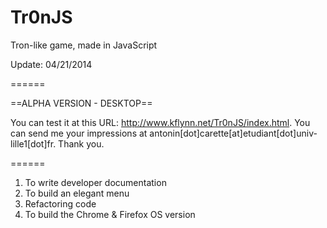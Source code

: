 Tr0nJS
======

 Tron-like game, made in JavaScript
 
 Update: 04/21/2014

======

==ALPHA VERSION - DESKTOP==

You can test it at this URL: http://www.kflynn.net/Tr0nJS/index.html.
You can send me your impressions at antonin[dot]carette[at]etudiant[dot]univ-lille1[dot]fr. Thank you.

======

1.	To write developer documentation
2.	To build an elegant menu</br>
3.	Refactoring code</br>
4.	To build the Chrome & Firefox OS version
